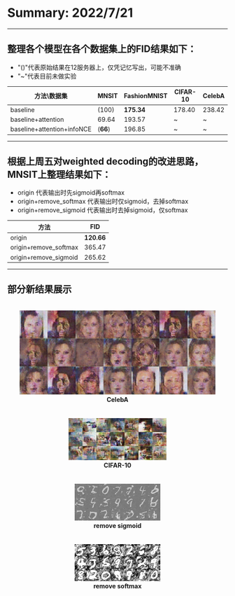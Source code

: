 # Summary: 2022/7/21
***
## 整理各个模型在各个数据集上的FID结果如下：
* "()"代表原始结果在12服务器上，仅凭记忆写出，可能不准确
* "~"代表目前未做实验

|方法\数据集|MNSIT|FashionMNIST|CIFAR-10|CelebA|
|----------|-----|-------------|--------|------|
|baseline|(100)|**175.34**|178.40|238.42|
|baseline+attention|69.64|193.57|~|~|
|baseline+attention+infoNCE|(**66**)|196.85|~|~|


***

## 根据上周五对weighted decoding的改进思路，MNSIT上整理结果如下：
* origin 代表输出时先sigmoid再softmax
* origin+remove_softmax 代表输出时仅sigmoid，去掉softmax
* origin+remove_sigmoid 代表输出时去掉sigmoid，仅softmax

|方法|FID|
|----|----|
|origin|**120.66**|
|origin+remove_softmax|365.47|
|origin+remove_sigmoid|265.62|

***

## 部分新结果展示
<br/>
<center>
    <img src = "./res/CelebA.png">
    <br>
    <b>CelebA</b>
    <br>
    <br>
    <br>
    <img src = "./res/CIFAR10.png">
    <br>
    <b>CIFAR-10</b>
    <br>
    <br>
    <br>
    <img src = "./res/remove_sigmoid.png">
    <br>
    <b>remove sigmoid</b>
    <br>
    <br>
    <br>
    <img src = "./res/remove_softmax.png">
    <br>
    <b>remove softmax</b></p>
</center>
